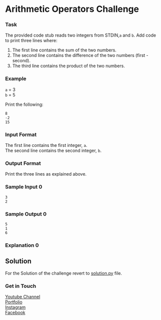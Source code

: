 # Arithmetic Operators Challenge

### Task
The provided code stub reads two integers from STDIN,`a` and `b`. Add code to print three lines where: 
1. The first line contains the sum of the two numbers. 
2. The second line contains the difference of the two numbers (first - second). 
3. The third line contains the product of the two numbers. 

### Example
`a` = 3 <br />
`b` = 5 <br />

Print the following:
```
8
-2
15
```
### Input Format 
The first line contains the first integer, `a`. <br />
The second line contains the second integer, `b`. <br />
### Output Format
Print the three lines as explained above. 
### Sample Input 0
```
3
2
```
### Sample Output 0
```
5
1
6
```

### Explanation 0


## Solution
For the Solution of the challenge revert to [solution.py](./solution.py) file.

### Get in Touch
[Youtube Channel](https://www.youtube.com/channel/UC9xQ06-ObRbAIqk4OUnlXeg)<br />
[Portfolio](https://imamdin-salimi.netlify.app)<br />
[Instagram](https://www.instagram.com/imamdinsalimi/)<br />
[Facebook](https://www.facebook.com/imamdin.salimi)<br />

